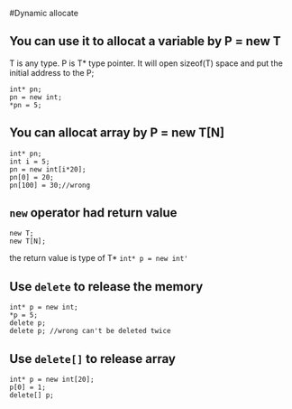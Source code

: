 #Dynamic allocate
## You can use it to allocat a variable by P = new T
T is any type. P is  T\* type pointer. It will open sizeof(T) space and put the initial address to the P;
```
int* pn;
pn = new int;
*pn = 5;
```
## You can allocat array by P = new T[N]
```
int* pn;
int i = 5;
pn = new int[i*20];
pn[0] = 20;
pn[100] = 30;//wrong
```
## `new` operator had return value
```
new T;
new T[N];
```
the return value is type of T\*
`int* p = new int'`
## Use `delete` to release the memory
```
int* p = new int;
*p = 5;
delete p;
delete p; //wrong can't be deleted twice
```
## Use `delete[]` to release array
```
int* p = new int[20];
p[0] = 1;
delete[] p;
```
